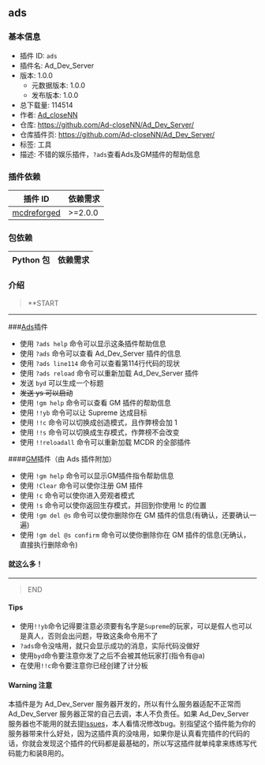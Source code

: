 

## ads

### 基本信息

- 插件 ID: `ads`
- 插件名: Ad_Dev_Server
- 版本: 1.0.0
  - 元数据版本: 1.0.0
  - 发布版本: 1.0.0
- 总下载量: 114514
- 作者: [Ad_closeNN](https://github.com/Ad-closeNN)
- 仓库: https://github.com/Ad-closeNN/Ad_Dev_Server/
- 仓库插件页: https://github.com/Ad-closeNN/Ad_Dev_Server/
- 标签: 工具
- 描述: 不错的娱乐插件，``?ads``查看Ads及GM插件的帮助信息

### 插件依赖

| 插件 ID | 依赖需求 |
| --- | --- |
| [mcdreforged](https://github.com/Fallen-Breath/MCDReforged) | \>=2.0.0 |

### 包依赖

| Python 包 | 依赖需求 |
| --- | --- |

### 介绍
>**START 

------------

###[Ads](https://github.com/Ad-closeNN/Ad_Dev_Server/ "Ads")插件
- 使用 ``?ads help`` 命令可以显示这条插件帮助信息
- 使用 ``?ads`` 命令可以查看 Ad_Dev_Server 插件的信息
- 使用 ``?ads line114`` 命令可以查看第114行代码的现状
- 使用 ``?ads reload`` 命令可以重新加载 Ad_Dev_Server 插件
- 发送 ``byd`` 可以生成一个标题
- ~~发送 ys 可以启动~~
- 使用 ``!gm help`` 命令可以查看 GM 插件的帮助信息
- 使用 ``!!yb`` 命令可以让 Supreme 达成目标
- 使用 ``!!c`` 命令可以切换成创造模式，且作弊榜会加 1
- 使用 ``!!s`` 命令可以切换成生存模式，作弊榜不会改变
- 使用 ``!!reloadall`` 命令可以重新加载 MCDR 的全部插件

####[GM](https://github.com/xksnetcbs/MCDR-gamemode_helper-1.16- "GM")插件（由 Ads 插件附加）
- 使用 ``!gm help`` 命令可以显示GM插件指令帮助信息
- 使用 ``!Clear`` 命令可以使你注册 GM 插件
- 使用 ``!c`` 命令可以使你进入旁观者模式
- 使用 ``!s`` 命令可以使你返回生存模式，并回到你使用 !c 的位置
- 使用 ``!gm del @s`` 命令可以使你删除你在 GM 插件的信息(有确认，还要确认一遍)
- 使用 ``!gm del @s confirm`` 命令可以使你删除你在 GM 插件的信息(无确认，直接执行删除命令)

#### 就这么多！

------------

>END

#### Tips
- 使用``!!yb``命令记得要注意必须要有名字是``Supreme``的玩家，可以是假人也可以是真人，否则会出问题，导致这条命令用不了
- ``?ads``命令没啥用，就只会显示成功的消息，实际代码没做好
- 使用``byd``命令要注意你发了之后不会被其他玩家打(指令有@a)
- 在使用``!!c``命令要注意你已经创建了计分板

#### Warning 注意
本插件是为 Ad_Dev_Server 服务器开发的，所以有什么服务器适配不正常而 Ad_Dev_Server 服务器正常的自己去调，本人不负责任。如果 Ad_Dev_Server 服务器也不能用的就去提[Issues](https://github.com/Ad-closeNN/Ad_Dev_Server/issues "Issues")，本人看情况修改bug。别指望这个插件能为你的服务器带来什么好处，因为这插件真的没啥用，如果你是认真看完插件的代码的话，你就会发现这个插件的代码都是最基础的，所以写这插件就单纯拿来练练写代码能力和装B用的。


